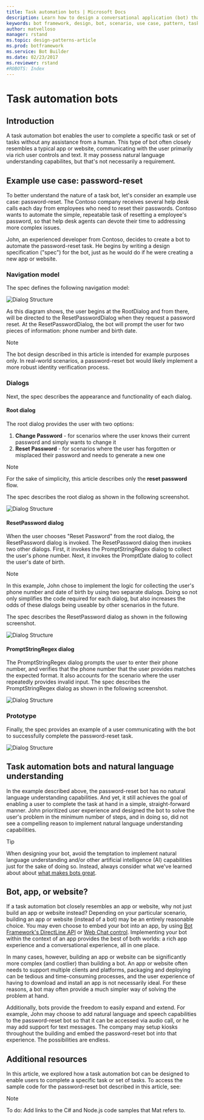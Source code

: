 ```yaml
---
title: Task automation bots | Microsoft Docs
description: Learn how to design a conversational application (bot) that can automate tasks.
keywords: bot framework, design, bot, scenario, use case, pattern, task automation
author: matvelloso
manager: rstand
ms.topic: design-patterns-article
ms.prod: botframework
ms.service: Bot Builder
ms.date: 02/23/2017
ms.reviewer: rstand
#ROBOTS: Index
---
```

# Task automation bots

## Introduction

A task automation bot enables the user to complete a specific task or set of tasks without any assistance from a human. 
This type of bot often closely resembles a typical app or website, communicating with the user primarily via rich user controls and text. 
It may possess natural language understanding capabilites, but that's not necessarily a requirement. 

## Example use case: password-reset

To better understand the nature of a task bot, let's consider an example use case: password-reset. 
The Contoso company receives several help desk calls each day from employees who need to reset their passwords. 
Contoso wants to automate the simple, repeatable task of resetting a employee's password, so that help desk agents 
can devote their time to addressing more complex issues. 

John, an experienced developer from Contoso, decides to create a bot to automate the password-reset task. 
He begins by writing a design specification ("spec") for the bot, just as he would do if he were creating a new app or website. 

### Navigation model

The spec defines the following navigation model:

![Dialog Structure](media/designing-bots/patterns/simple-task1.png)

As this diagram shows, the user begins at the RootDialog and from there, 
will be directed to the ResetPasswordDialog when they request a password reset. 
At the ResetPasswordDialog, the bot will prompt the user for two pieces of information: phone number and birth date. 

> [!NOTE]
> The bot design described in this article is intended for example purposes only. 
> In real-world scenarios, a password-reset bot would likely implement a more robust identity verification process.

### Dialogs

Next, the spec describes the appearance and functionality of each dialog. 

#### Root dialog

The root dialog provides the user with two options: 

1. **Change Password** - for scenarios where the user knows their current password and simply wants to change it
2. **Reset Password** - for scenarios where the user has forgotten or misplaced their password and needs to generate a new one

> [!NOTE]
> For the sake of simplicity, this article describes only the **reset password** flow.

The spec describes the root dialog as shown in the following screenshot.

![Dialog Structure](media/designing-bots/patterns/simple-task2.png)

#### ResetPassword dialog

When the user chooses "Reset Password" from the root dialog, the ResetPassword dialog is invoked. 
The ResetPassword dialog then invokes two other dialogs. 
First, it invokes the PromptStringRegex dialog to collect the user's phone number. 
Next, it invokes the PromptDate dialog to collect the user's date of birth. 

> [!NOTE]
> In this example, John chose to implement the logic for collecting the user's phone number 
> and date of birth by using two separate dialogs. 
> Doing so not only simplifies the code required for each dialog, but also increases the odds of these 
> dialogs being useable by other scenarios in the future. 

The spec describes the ResetPassword dialog as shown in the following screenshot.

![Dialog Structure](media/designing-bots/patterns/simple-task3.png)

#### PromptStringRegex dialog

The PromptStringRegex dialog prompts the user to enter their phone number, and verifies that the phone number 
that the user provides matches the expected format. 
It also accounts for the scenario where the user repeatedly provides invalid input. 
The spec describes the PromptStringRegex dialog as shown in the following screenshot.

![Dialog Structure](media/designing-bots/patterns/simple-task4.png)

### Prototype

Finally, the spec provides an example of a user communicating with the bot to successfully complete the password-reset task.

![Dialog Structure](media/designing-bots/patterns/simple-task5.png)

## Task automation bots and natural language understanding

In the example described above, the password-reset bot has no natural language understanding capabilities. 
And yet, it still achieves the goal of enabling a user to complete the task at hand in a simple, straight-forward manner. 
John prioritized user experience and designed the bot to solve the user's problem in the minimum number of steps, 
and in doing so, did not see a compelling reason to implement natural language understanding capabilities. 

> [!TIP]
> When designing your bot, avoid the temptation to implement natural language understanding and/or
> other artificial intelligence (AI) capabilities just for the sake of doing so. 
> Instead, always consider what we've learned about about [what makes bots great](bot-framework-design-overview.md#design-guidance). 

## Bot, app, or website?

If a task automation bot closely resembles an app or website, why not just build an app or website instead? 
Depending on your particular scenario, building an app or website (instead of a bot) may be an entirely reasonable choice. 
You may even choose to embed your bot into an app, by using [Bot Framework's DirectLine API](https://docs.botframework.com/en-us/restapi/directline3/#navtitle) 
or <a href="https://github.com/Microsoft/BotFramework-WebChat" target="_blank">Web Chat control</a>. 
Implementing your bot within the context of an app provides the best of both worlds: a rich app experience and a conversational experience, all in one place. 

In many cases, however, building an app or website can be significantly more complex (and costlier) than building a bot. 
An app or website often needs to support multiple clients and platforms, packaging and deploying 
can be tedious and time-consuming processes, and the user experience of having to download and install an app is not necessarily ideal. 
For these reasons, a bot may often provide a much simpler way of solving the problem at hand. 

Additionally, bots provide the freedom to easily expand and extend. 
For example, John may choose to add natural language and speech capabilities to the password-reset bot so that it can be accessed via audio call, 
or he may add support for text messages. 
The company may setup kiosks throughout the building and embed the password-reset bot into that experience. 
The possibilities are endless. 

## Additional resources

In this article, we explored how a task automation bot can be designed to enable users
to complete a specific task or set of tasks. To access the sample code for the password-reset bot 
described in this article, see: 

> [!NOTE]
> To do: Add links to the C# and Node.js code samples that Mat refers to.
